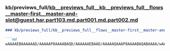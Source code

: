 ### kb/previews_full/kb__previews_full__kb__previews_full__flows__master-first__master-and-slot@guest.har.part103.md.part001.md.part002.md

```md
### kb/previews_full/kb__previews_full__flows__master-first__master-and-slot@guest.har.part103.md.part001.md (part 002)

```md
wAAAAEBAAAAAAD/AAAAAP8AAAABAQD/AAAAAAEBAAD/AAAAAQAAAP8AAAABAQABAAAA/wAAAAD/AAAAAAEAAQEAAP8AAQAAAQ
```

```

```
